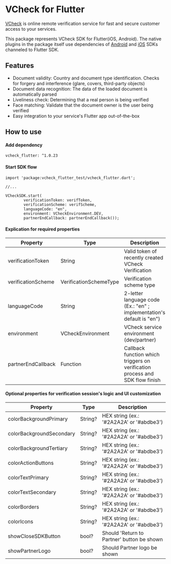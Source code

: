 # VCheck for Flutter

[VCheck](https://vycheck.com/) is online remote verification service for fast and secure customer access to your services.

This package represents VCheck SDK for Flutter(iOS, Android).
The native plugins in the package itself use dependencies of [Android](https://jitpack.io/#VCheckOrg/vcheck_android) and [iOS](https://cocoapods.org/pods/VCheckSDK) SDKs channeled to Flutter SDK.

## Features

- Document validity: Country and document type identification. Checks for forgery and interference (glare, covers, third-party objects)
- Document data recognition: The data of the loaded document is automatically parsed
- Liveliness check: Determining that a real person is being verified
- Face matching: Validate that the document owner is the user being verified
- Easy integration to your service's Flutter app out-of-the-box

## How to use
#### Add dependency 

```
vcheck_flutter: ^1.0.23
```

#### Start SDK flow

```
import 'package:vcheck_flutter_test/vcheck_flutter.dart';

//...

VCheckSDK.start(
        verificationToken: verifToken,
        verificationScheme: verifScheme,
        languageCode: "en",
        environment: VCheckEnvironment.DEV,
        partnerEndCallback: partnerEndCallback());
```


#### Explication for required properties

| Property | Type | Description |
| ----------- | ----------- | ----------- |
| verificationToken | String | Valid token of recently created VCheck Verification |
| verificationScheme | VerificationSchemeType | Verification scheme type |
| languageCode | String | 2-letter language code (Ex.: "en" ; implementation's default is "en") |
| environment | VCheckEnvironment | VCheck service environment (dev/partner) |
| partnerEndCallback | Function | Callback function which triggers on verification process and SDK flow finish |


#### Optional properties for verification session's logic and UI customization

| Property | Type | Description |
| ----------- | ----------- | ----------- |
| colorBackgroundPrimary | String? | HEX string (ex.: '#2A2A2A' or '#abdbe3') |
| colorBackgroundSecondary | String? | HEX string (ex.: '#2A2A2A' or '#abdbe3') |
| colorBackgroundTertiary | String? | HEX string (ex.: '#2A2A2A' or '#abdbe3') |
| colorActionButtons | String? | HEX string (ex.: '#2A2A2A' or '#abdbe3') |
| colorTextPrimary | String? | HEX string (ex.: '#2A2A2A' or '#abdbe3') |
| colorTextSecondary | String? | HEX string (ex.: '#2A2A2A' or '#abdbe3') |
| colorBorders | String? | HEX string (ex.: '#2A2A2A' or '#abdbe3') |
| colorIcons | String? | HEX string (ex.: '#2A2A2A' or '#abdbe3') |
| showCloseSDKButton | bool? | Should 'Return to Partner' button be shown |
| showPartnerLogo | bool? | Should Partner logo be shown |
